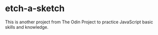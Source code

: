 # etch-a-sketch

This is another project from The Odin Project to practice JavaScript basic skills and knowledge.
